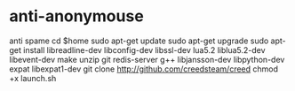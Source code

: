 # anti-anonymouse
anti spame
cd $home
sudo apt-get update
sudo apt-get upgrade
sudo apt-get install libreadline-dev libconfig-dev libssl-dev lua5.2 liblua5.2-dev libevent-dev make unzip git redis-server g++ libjansson-dev libpython-dev expat libexpat1-dev
git clone http://github.com/creedsteam/creed
chmod +x launch.sh
